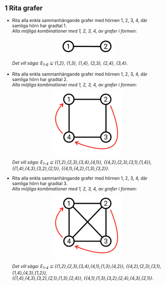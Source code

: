 ## 1 Rita grafer

- Rita alla enkla sammanhängande grafer med hörnen 1, 2, 3, 4, där samliga hörn har gradtal 1. </br>
  *Alla möjliga kombinationer med 1, 2, 3, 4, av grafer i formen*:
  <p align="center">
  <img height="55" src="https://github.com/raymondw99/DD1327/blob/master/ovn5/Images/graph1.png">
  </p>
  
  *Det vill säga: E<sub>1-6</sub> ⊆ {1,2}, {1,3}, {1,4}, {2,3}, {2,4}, {3,4}*.  
- Rita alla enkla sammanhängande grafer med hörnen 1, 2, 3, 4, där samliga hörn har gradtal 2. </br>
  *Alla möjliga kombinationer med 1, 2, 3, 4, av grafer i formen*:
   <p align="center">
  <img height="200" src="https://github.com/raymondw99/DD1327/blob/master/ovn5/Images/graph2.png">
  </p>
  
  *Det vill säga: E<sub>1-4</sub> ⊆ {{1,2},{2,3},{3,4},{4,1}},  {{4,2},{2,3},{3,1},{1,4}},  {{1,4},{4,3},{3,2},{2,1}},  {{4,1},{4,2},{1,3},{3,2}}*.
  
- Rita alla enkla sammanhängande grafer med hörnen 1, 2, 3, 4, där samliga hörn har gradtal 3. </br>
   *Alla möjliga kombinationer med 1, 2, 3, 4, av grafer i formen*:
   <p align="center">
  <img height="200" src="https://github.com/raymondw99/DD1327/blob/master/ovn5/Images/graph3.png">
  </p>
  
  *Det vill säga: E<sub>1-4</sub> ⊆ {{1,2},{2,3},{3,4},{4,1},{1,3},{4,2}},  {{4,2},{2,3},{3,1},{1,4},{4,3},{1,2}}, </br>   {{1,4},{4,3},{3,2},{2,1},{1,3},{2,4}},  {{4,1},{1,3},{3,2},{2,4},{4,3},{2,1}}*.
